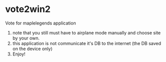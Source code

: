 # vote2win2
Vote for maplelegends application
1. note that you still must have to airplane mode manually and choose site by your own.
2. this application is not communicate it's DB to the internet (the DB saved on the device only)
3. Enjoy!

